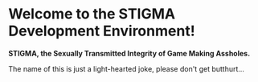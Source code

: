 # Welcome to the STIGMA Development Environment!

**STIGMA, the Sexually Transmitted Integrity of Game Making Assholes.**

The name of this is just a light-hearted joke, please don't get butthurt...
